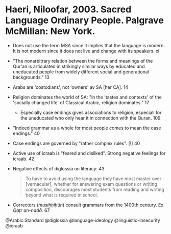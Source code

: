# Haeri, Niloofar, 2003. Sacred Language Ordinary People.  Palgrave McMillan: New York. 

- Does not use the term MSA since it implies that the language is modern. It is not modern since it does not live and change with its speakers. xi 

- "The nonarbitrary relation between the forms and meanings of the Qur'an is articulated in strikingly similar ways by educated and uneducated people from widely different social and generational backgrounds." 13

- Arabs are 'costodians', not 'owners' av SA [her CA]. 14

- Religion dominates the world of SA: "in the 'tastes and contexts' of the 'socially changed life' of Classical Arabic, religion dominates." 17 
    - Especially case endings gives associations to religion, especiall for the uneducated who only hear it in connection with the Quran. 109

- "Indeed grammar as a whole for most people comes to mean the case endings." 40

- Case endings are governed by "rather complex rules". [!] 40 

- Active use of icraab is "feared and disliked". Strong negative feelings for icraab. 42

- Negative effects of diglossia on literacy: 43 

    > To have to avoid using the language they have most master over [vernacular], whether for answering exam questions or writing composition, discourages most students from reading and writing beyond what is required in school.

- Correctors (*musiḥḥiḥūn*) consult grammars from the 1400th century. Ex. *Qaṭr an-nadā.* 67

@Arabic:Standard
@diglossia
@language-ideology
@linguistic-insecurity
@icraab
